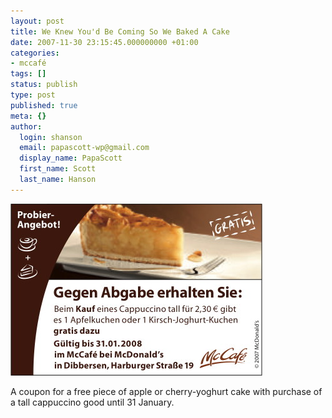 ```yaml
---
layout: post
title: We Knew You'd Be Coming So We Baked A Cake
date: 2007-11-30 23:15:45.000000000 +01:00
categories:
- mccafé
tags: []
status: publish
type: post
published: true
meta: {}
author:
  login: shanson
  email: papascott-wp@gmail.com
  display_name: PapaScott
  first_name: Scott
  last_name: Hanson
---
```

<p><img src="/wordpress/wp-content/uploads/2007/11/mccafe-gutschein.jpg" alt="mccafe_gutschein.jpg" border="0" width="403" height="275" /></p>
<p>A coupon for a free piece of apple or cherry-yoghurt cake with purchase of a tall cappuccino good until 31 January. </p>
